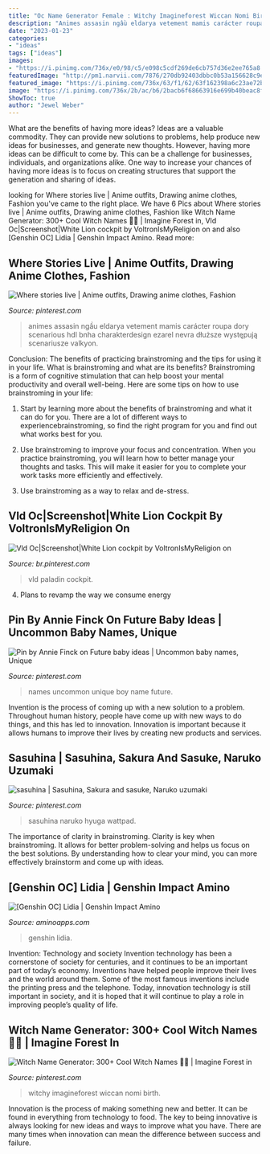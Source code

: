 ```yaml
---
title: "Oc Name Generator Female : Witchy Imagineforest Wiccan Nomi Birth"
description: "Animes assasin ngầu eldarya vetement mamis carácter roupa dory scenarious hdl bnha charakterdesign ezarel nevra dłuższe występują scenariusze valkyon"
date: "2023-01-23"
categories:
- "ideas"
tags: ["ideas"]
images:
- "https://i.pinimg.com/736x/e0/98/c5/e098c5cdf269de6cb757d36e2ee765a8.jpg"
featuredImage: "http://pm1.narvii.com/7876/270db92403dbbc0b53a156628c9e2f056c2c152br1-1600-900v2_uhq.jpg"
featured_image: "https://i.pinimg.com/736x/63/f1/62/63f162398a6c23ae72b244da4a71b479.jpg"
image: "https://i.pinimg.com/736x/2b/ac/b6/2bacb6f68663916e699b40beac8f7f36.jpg"
ShowToc: true
author: "Jewel Weber"
---
```



What are the benefits of having more ideas?
Ideas are a valuable commodity. They can provide new solutions to problems, help produce new ideas for businesses, and generate new thoughts. However, having more ideas can be difficult to come by. This can be a challenge for businesses, individuals, and organizations alike. One way to increase your chances of having more ideas is to focus on creating structures that support the generation and sharing of ideas.

	

		
looking for Where stories live | Anime outfits, Drawing anime clothes, Fashion you've came to the right place. We have 6 Pics about Where stories live | Anime outfits, Drawing anime clothes, Fashion like Witch Name Generator: 300+ Cool Witch Names 🧙‍♀️ | Imagine Forest in, Vld Oc|Screenshot|White Lion cockpit by VoltronIsMyReligion on and also [Genshin OC] Lidia | Genshin Impact Amino. Read more:
		
    
## Where Stories Live | Anime Outfits, Drawing Anime Clothes, Fashion

<img loading=lazy src="https://i.pinimg.com/736x/2b/ac/b6/2bacb6f68663916e699b40beac8f7f36.jpg" onerror="this.onerror=null;this.src='https://tse3.mm.bing.net/th?id=OIP.Y-AhDt5QR2FWg6i6v277-gHaMW&amp;pid=15.1';" alt="Where stories live | Anime outfits, Drawing anime clothes, Fashion">

_Source: pinterest.com_

>animes assasin ngầu eldarya vetement mamis carácter roupa dory scenarious hdl bnha charakterdesign ezarel nevra dłuższe występują scenariusze valkyon. 

	

Conclusion: The benefits of practicing brainstroming and the tips for using it in your life.
What is brainstroming and what are its benefits? Brainstroming is a form of cognitive stimulation that can help boost your mental productivity and overall well-being. Here are some tips on how to use brainstroming in your life: 
1. Start by learning more about the benefits of brainstroming and what it can do for you. There are a lot of different ways to experiencebrainstroming, so find the right program for you and find out what works best for you. 

2. Use brainstroming to improve your focus and concentration. When you practice brainstroming, you will learn how to better manage your thoughts and tasks. This will make it easier for you to complete your work tasks more efficiently and effectively. 

3. Use brainstroming as a way to relax and de-stress.

    
## Vld Oc|Screenshot|White Lion Cockpit By VoltronIsMyReligion On

<img loading=lazy src="https://i.pinimg.com/736x/63/f1/62/63f162398a6c23ae72b244da4a71b479.jpg" onerror="this.onerror=null;this.src='https://tse4.mm.bing.net/th?id=OIP.kmuf9WLrNlEeUCoTjVugoQHaI7&amp;pid=15.1';" alt="Vld Oc|Screenshot|White Lion cockpit by VoltronIsMyReligion on">

_Source: br.pinterest.com_

>vld paladin cockpit. 

	

4. Plans to revamp the way we consume energy 

    
## Pin By Annie Finck On Future Baby Ideas | Uncommon Baby Names, Unique

<img loading=lazy src="https://i.pinimg.com/736x/04/85/67/0485679a4862d3be3c4868aea508b9a0--uncommon-baby-boy-names-unique-baby-boy-names.jpg" onerror="this.onerror=null;this.src='https://tse4.mm.bing.net/th?id=OIP.ybPHxpMSEdkzMBe-VlSzSAAAAA&amp;pid=15.1';" alt="Pin by Annie Finck on Future baby ideas | Uncommon baby names, Unique">

_Source: pinterest.com_

>names uncommon unique boy name future. 

	

Invention is the process of coming up with a new solution to a problem. Throughout human history, people have come up with new ways to do things, and this has led to innovation. Innovation is important because it allows humans to improve their lives by creating new products and services.

    
## Sasuhina | Sasuhina, Sakura And Sasuke, Naruko Uzumaki

<img loading=lazy src="https://i.pinimg.com/736x/e0/98/c5/e098c5cdf269de6cb757d36e2ee765a8.jpg" onerror="this.onerror=null;this.src='https://tse4.mm.bing.net/th?id=OIP.DjvAwa_C4lw2j2RRegCwKQHaHa&amp;pid=15.1';" alt="sasuhina | Sasuhina, Sakura and sasuke, Naruko uzumaki">

_Source: pinterest.com_

>sasuhina naruko hyuga wattpad. 

	

The importance of clarity in brainstroming.
Clarity is key when brainstroming. It allows for better problem-solving and helps us focus on the best solutions. By understanding how to clear your mind, you can more effectively brainstorm and come up with ideas.

    
## [Genshin OC] Lidia | Genshin Impact Amino

<img loading=lazy src="http://pm1.narvii.com/7876/270db92403dbbc0b53a156628c9e2f056c2c152br1-1600-900v2_uhq.jpg" onerror="this.onerror=null;this.src='https://tse3.mm.bing.net/th?id=OIP.hqby4yruztvJx8_RCPQeZgHaEK&amp;pid=15.1';" alt="[Genshin OC] Lidia | Genshin Impact Amino">

_Source: aminoapps.com_

>genshin lidia. 

	

Invention: Technology and society
Invention technology has been a cornerstone of society for centuries, and it continues to be an important part of today’s economy. Inventions have helped people improve their lives and the world around them. Some of the most famous inventions include the printing press and the telephone. Today, innovation technology is still important in society, and it is hoped that it will continue to play a role in improving people’s quality of life.

    
## Witch Name Generator: 300+ Cool Witch Names 🧙‍♀️ | Imagine Forest In

<img loading=lazy src="https://i.pinimg.com/736x/16/ca/df/16cadf5954472552225b0b5e6df826e1.jpg" onerror="this.onerror=null;this.src='https://tse3.mm.bing.net/th?id=OIP.Flnyfp4T4_vhdMT2zPy1YQHaLG&amp;pid=15.1';" alt="Witch Name Generator: 300+ Cool Witch Names 🧙‍♀️ | Imagine Forest in">

_Source: pinterest.com_

>witchy imagineforest wiccan nomi birth. 

	

Innovation is the process of making something new and better. It can be found in everything from technology to food. The key to being innovative is always looking for new ideas and ways to improve what you have. There are many times when innovation can mean the difference between success and failure.


